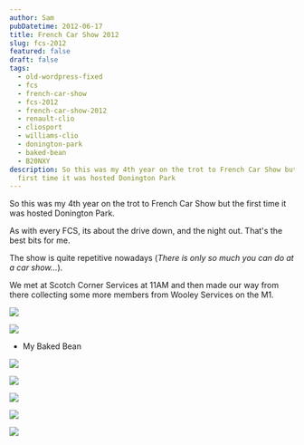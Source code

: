 ```yaml
---
author: Sam
pubDatetime: 2012-06-17
title: French Car Show 2012
slug: fcs-2012
featured: false
draft: false
tags:
  - old-wordpress-fixed
  - fcs
  - french-car-show
  - fcs-2012
  - french-car-show-2012
  - renault-clio
  - cliosport
  - williams-clio
  - donington-park
  - baked-bean
  - B20NXY
description: So this was my 4th year on the trot to French Car Show but the
  first time it was hosted Donington Park
---
```

So this was my 4th year on the trot to French Car Show but the first time it was hosted Donington Park.

As with every FCS, its about the drive down, and the night out. That's the best bits for me.

The show is quite repetitive nowadays (_There is only so much you can do at a car show..._).

We met at Scotch Corner Services at 11AM and then made our way from there collecting some more members from Wooley Services on the M1.

![](/assets/2012/2012-06-17-fcs-2012-DSC_0682.JPG)

![](/assets/2012/2012-06-17-fcs-2012-DSC_0718.JPG)

*   My Baked Bean

![](/assets/2012/2012-06-17-fcs-2012-DSC_0720.JPG)

![](/assets/2012/2012-06-17-fcs-2012-DSC_0737.JPG)

![](/assets/2012/2012-06-17-fcs-2012-DSC_0799.JPG)

![](/assets/2012/2012-06-17-fcs-2012-DSC_0865.JPG)

![](/assets/2012/2012-06-17-fcs-2012-DSC_0895.JPG)
